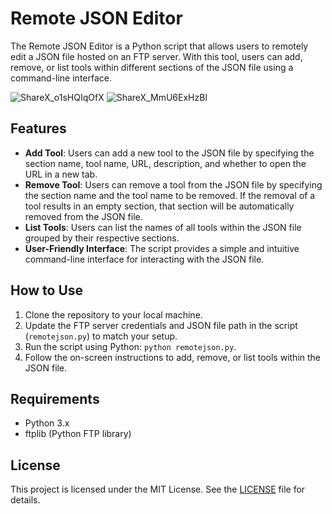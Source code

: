# Remote JSON Editor

The Remote JSON Editor is a Python script that allows users to remotely edit a JSON file hosted on an FTP server. With this tool, users can add, remove, or list tools within different sections of the JSON file using a command-line interface.

![ShareX_o1sHQIqOfX](https://github.com/davidinfosec/remote-json-CLI/assets/87215831/75879500-6ea2-4252-8b4d-13eb6b5a479b)
![ShareX_MmU6ExHzBl](https://github.com/davidinfosec/remote-json-CLI/assets/87215831/0a39dbec-6e77-48dd-9e58-3a3b166ea3f4)

## Features

- **Add Tool**: Users can add a new tool to the JSON file by specifying the section name, tool name, URL, description, and whether to open the URL in a new tab.
- **Remove Tool**: Users can remove a tool from the JSON file by specifying the section name and the tool name to be removed. If the removal of a tool results in an empty section, that section will be automatically removed from the JSON file.
- **List Tools**: Users can list the names of all tools within the JSON file grouped by their respective sections.
- **User-Friendly Interface**: The script provides a simple and intuitive command-line interface for interacting with the JSON file.

## How to Use

1. Clone the repository to your local machine.
2. Update the FTP server credentials and JSON file path in the script (`remotejson.py`) to match your setup.
3. Run the script using Python: `python remotejson.py`.
4. Follow the on-screen instructions to add, remove, or list tools within the JSON file.

## Requirements

- Python 3.x
- ftplib (Python FTP library)

## License

This project is licensed under the MIT License. See the [LICENSE](LICENSE) file for details.
